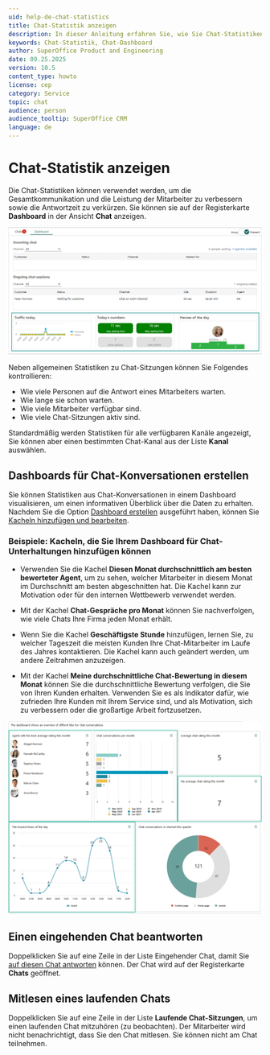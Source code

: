 ```yaml
---
uid: help-de-chat-statistics
title: Chat-Statistik anzeigen
description: In dieser Anleitung erfahren Sie, wie Sie Chat-Statistiken sowohl in einem Dashboard als auch auf dem Chat-Bildschirm anzeigen können.
keywords: Chat-Statistik, Chat-Dashboard
author: SuperOffice Product and Engineering
date: 09.25.2025
version: 10.5
content_type: howto
license: cep
category: Service
topic: chat
audience: person
audience_tooltip: SuperOffice CRM
language: de
---
```


# Chat-Statistik anzeigen

Die Chat-Statistiken können verwendet werden, um die Gesamtkommunikation und die Leistung der Mitarbeiter zu verbessern sowie die Antwortzeit zu verkürzen. Sie können sie auf der Registerkarte **Dashboard** in der Ansicht **Chat** anzeigen.

![Auf der Registerkarte Chat-Dashboard haben Sie einen Bereich, in dem die Statistiken der eingehenden Chats angezeigt werden -screenshot][img1]

Neben allgemeinen Statistiken zu Chat-Sitzungen können Sie Folgendes kontrollieren:

* Wie viele Personen auf die Antwort eines Mitarbeiters warten.
* Wie lange sie schon warten.
* Wie viele Mitarbeiter verfügbar sind.
* Wie viele Chat-Sitzungen aktiv sind.

Standardmäßig werden Statistiken für alle verfügbaren Kanäle angezeigt, Sie können aber einen bestimmten Chat-Kanal aus der Liste **Kanal** auswählen.

## Dashboards für Chat-Konversationen erstellen

Sie können Statistiken aus Chat-Konversationen in einem Dashboard visualisieren, um einen informativen Überblick über die Daten zu erhalten. Nachdem Sie die Option [Dashboard erstellen][2] ausgeführt haben, können Sie [Kacheln hinzufügen und bearbeiten][3].

### Beispiele: Kacheln, die Sie Ihrem Dashboard für Chat-Unterhaltungen hinzufügen können

* Verwenden Sie die Kachel **Diesen Monat durchschnittlich am besten bewerteter Agent**, um zu sehen, welcher Mitarbeiter in diesem Monat im Durchschnitt am besten abgeschnitten hat. Die Kachel kann zur Motivation oder für den internen Wettbewerb verwendet werden.

* Mit der Kachel **Chat-Gespräche pro Monat** können Sie nachverfolgen, wie viele Chats Ihre Firma jeden Monat erhält.

* Wenn Sie die Kachel **Geschäftigste Stunde** hinzufügen, lernen Sie, zu welcher Tageszeit die meisten Kunden Ihre Chat-Mitarbeiter im Laufe des Jahres kontaktieren. Die Kachel kann auch geändert werden, um andere Zeitrahmen anzuzeigen.

* Mit der Kachel **Meine durchschnittliche Chat-Bewertung in diesem Monat** können Sie die durchschnittliche Bewertung verfolgen, die Sie von Ihren Kunden erhalten. Verwenden Sie es als Indikator dafür, wie zufrieden Ihre Kunden mit Ihrem Service sind, und als Motivation, sich zu verbessern oder die großartige Arbeit fortzusetzen.

![Beispiel für verschiedene Kacheln für Chat-Konversationen -screenshot][img2]

## Einen eingehenden Chat beantworten

Doppelklicken Sie auf eine Zeile in der Liste Eingehender Chat, damit Sie [auf diesen Chat antworten][1] können. Der Chat wird auf der Registerkarte **Chats** geöffnet.

## Mitlesen eines laufenden Chats

Doppelklicken Sie auf eine Zeile in der Liste **Laufende Chat-Sitzungen**, um einen laufenden Chat mitzuhören (zu beobachten). Der Mitarbeiter wird nicht benachrichtigt, dass Sie den Chat mitlesen. Sie können nicht am Chat teilnehmen.

<!-- Referenced links -->
[1]: respond.md
[2]: ../../dashboard/learn/create.md
[3]: ../../dashboard/learn/add-tile.md

<!-- Referenced images -->
[img1]: ../../../media/loc/en/chat/chat-dashboard-statistics.png
[img2]: ../../../media/loc/en/chat/chat-dashboard.png
